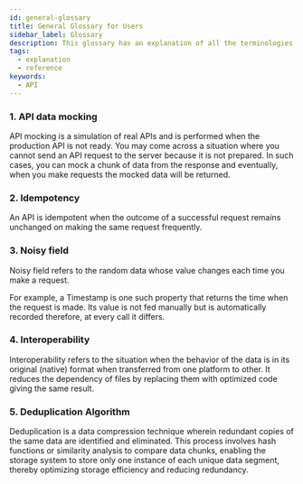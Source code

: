 ```yaml
---
id: general-glossary
title: General Glossary for Users
sidebar_label: Glossary
description: This glossary has an explanation of all the terminologies that beginners find difficult to understand at first glance.
tags:
  - explanation
  - reference
keywords:
  - API
---
```


### 1. **API data mocking**

API mocking is a simulation of real APIs and is performed when the production API is not ready. You may come across a
situation where you cannot send an API request to the server because it is not prepared. In such cases, you can mock a
chunk of data from the response and eventually, when you make requests the mocked data will be returned.

### 2. **Idempotency**

An API is idempotent when the outcome of a successful request remains unchanged on making the same request frequently.

### 3. **Noisy field**

Noisy field refers to the random data whose value changes each time you make a request.

For example, a Timestamp is one such property that returns the time when the request is made. Its value is not fed
manually but is automatically recorded therefore, at every call it differs.

### 4. **Interoperability**

Interoperability refers to the situation when the behavior of the data is in its original (native) format when
transferred from one platform to other. It reduces the dependency of files by replacing them with optimized code giving
the same result.

### 5. **Deduplication Algorithm**

Deduplication is a data compression technique wherein redundant copies of the same data are identified and eliminated.
This process involves hash functions or similarity analysis to compare data chunks, enabling the storage system to store
only one instance of each unique data segment, thereby optimizing storage efficiency and reducing redundancy.
